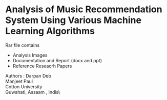 # Analysis of Music Recommendation System Using Various Machine Learning Algorithms

Rar file contains
- Analysis Images
- Documentation and Report (docx and ppt)
- Reference Reseacrh Papers



Authors :
Darpan Deb\
Manjeet Paul\
Cotton University\
Guwahati, Assaam , India\

